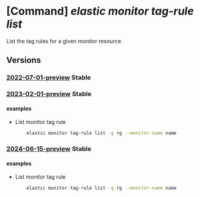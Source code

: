 # [Command] _elastic monitor tag-rule list_

List the tag rules for a given monitor resource.

## Versions

### [2022-07-01-preview](/Resources/mgmt-plane/L3N1YnNjcmlwdGlvbnMve30vcmVzb3VyY2Vncm91cHMve30vcHJvdmlkZXJzL21pY3Jvc29mdC5lbGFzdGljL21vbml0b3JzL3t9L3RhZ3J1bGVz/2022-07-01-preview.xml) **Stable**

<!-- mgmt-plane /subscriptions/{}/resourcegroups/{}/providers/microsoft.elastic/monitors/{}/tagrules 2022-07-01-preview -->

### [2023-02-01-preview](/Resources/mgmt-plane/L3N1YnNjcmlwdGlvbnMve30vcmVzb3VyY2Vncm91cHMve30vcHJvdmlkZXJzL21pY3Jvc29mdC5lbGFzdGljL21vbml0b3JzL3t9L3RhZ3J1bGVz/2023-02-01-preview.xml) **Stable**

<!-- mgmt-plane /subscriptions/{}/resourcegroups/{}/providers/microsoft.elastic/monitors/{}/tagrules 2023-02-01-preview -->

#### examples

- List monitor tag rule
    ```bash
        elastic monitor tag-rule list -g rg --monitor-name name
    ```

### [2024-06-15-preview](/Resources/mgmt-plane/L3N1YnNjcmlwdGlvbnMve30vcmVzb3VyY2Vncm91cHMve30vcHJvdmlkZXJzL21pY3Jvc29mdC5lbGFzdGljL21vbml0b3JzL3t9L3RhZ3J1bGVz/2024-06-15-preview.xml) **Stable**

<!-- mgmt-plane /subscriptions/{}/resourcegroups/{}/providers/microsoft.elastic/monitors/{}/tagrules 2024-06-15-preview -->

#### examples

- List monitor tag rule
    ```bash
        elastic monitor tag-rule list -g rg --monitor-name name
    ```
